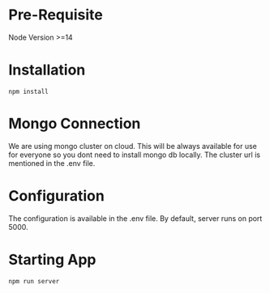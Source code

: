 # Pre-Requisite
Node Version >=14 

# Installation
```
npm install
```

# Mongo Connection
We are using mongo cluster on cloud. This will be always available for use for everyone so you dont need to install mongo db locally. The cluster url is mentioned in the .env file.

# Configuration
The configuration is available in the .env file. By default, server runs on port 5000.

# Starting App
```
npm run server
```

